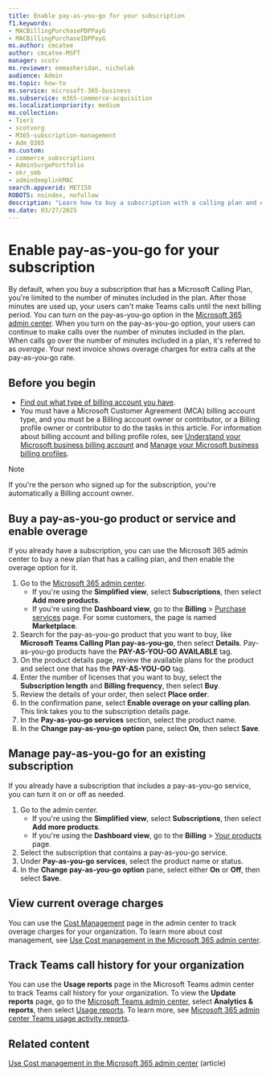 ```yaml
---
title: Enable pay-as-you-go for your subscription
f1.keywords: 
- MACBillingPurchasePDPPayG
- MACBillingPurchaseIDPPayG
ms.author: cmcatee
author: cmcatee-MSFT
manager: scotv
ms.reviewer: emmasheridan, nicholak
audience: Admin
ms.topic: how-to
ms.service: microsoft-365-business
ms.subservice: m365-commerce-acquisition
ms.localizationpriority: medium
ms.collection:
- Tier1
- scotvorg
- M365-subscription-management
- Adm_O365
ms.custom:
- commerce_subscriptions
- AdminSurgePortfolio
- okr_smb
- admindeeplinkMAC
search.appverid: MET150
ROBOTS: noindex, nofollow
description: "Learn how to buy a subscription with a calling plan and enable overage for Microsoft Teams calls."
ms.date: 03/27/2025
---
```


# Enable pay-as-you-go for your subscription

By default, when you buy a subscription that has a Microsoft Calling Plan, you're limited to the number of minutes included in the plan. After those minutes are used up, your users can't make Teams calls until the next billing period. You can turn on the pay-as-you-go option in the <a href="https://go.microsoft.com/fwlink/p/?linkid=2024339" target="_blank">Microsoft 365 admin center</a>. When you turn on the pay-as-you-go option, your users can continue to make calls over the number of minutes included in the plan. When calls go over the number of minutes included in a plan, it's referred to as *overage*. Your next invoice shows overage charges for extra calls at the pay-as-you-go rate.

## Before you begin

- [Find out what type of billing account you have](../manage-billing-accounts.md#view-my-billing-accounts).
- You must have a Microsoft Customer Agreement (MCA) billing account type, and you must be a Billing account owner or contributor, or a Billing profile owner or contributor to do the tasks in this article. For information about billing account and billing profile roles, see [Understand your Microsoft business billing account](../manage-billing-accounts.md) and [Manage your Microsoft business billing profiles](../billing-and-payments/manage-billing-profiles.md).

> [!NOTE]
> If you're the person who signed up for the subscription, you're automatically a Billing account owner.

## Buy a pay-as-you-go product or service and enable overage

If you already have a subscription, you can use the Microsoft 365 admin center to buy a new plan that has a calling plan, and then enable the overage option for it.

1. Go to the <a href="https://go.microsoft.com/fwlink/p/?linkid=2024339" target="_blank">Microsoft 365 admin center</a>.
   - If you're using the **Simplified view**, select **Subscriptions**, then select **Add more products**.
   - If you're using the **Dashboard view**, go to the **Billing** > <a href="https://go.microsoft.com/fwlink/p/?linkid=868433" target="_blank">Purchase services</a> page. For some customers, the page is named **Marketplace**.
2. Search for the pay-as-you-go product that you want to buy, like **Microsoft Teams Calling Plan pay-as-you-go**, then select **Details**. Pay-as-you-go products have the **PAY-AS-YOU-GO AVAILABLE** tag.
3. On the product details page, review the available plans for the product and select one that has the **PAY-AS-YOU-GO** tag.
4. Enter the number of licenses that you want to buy, select the **Subscription length** and **Billing frequency**, then select **Buy**.
5. Review the details of your order, then select **Place order**.
6. In the confirmation pane, select **Enable overage on your calling plan**. This link takes you to the subscription details page.
7. In the **Pay-as-you-go services** section, select the product name.
8. In the **Change pay-as-you-go option** pane, select **On**, then select **Save**.

## Manage pay-as-you-go for an existing subscription

If you already have a subscription that includes a pay-as-you-go service, you can turn it on or off as needed.

1. Go to the admin center.
   - If you're using the **Simplified view**, select **Subscriptions**, then select **Add more products**.
   - If you're using the **Dashboard view**, go to the **Billing** > <a href="https://go.microsoft.com/fwlink/p/?linkid=842054" target="_blank">Your products</a> page.
2. Select the subscription that contains a pay-as-you-go service.
3. Under **Pay-as-you-go services**, select the product name or status.
4. In the **Change pay-as-you-go option** pane, select either **On** or **Off**, then select **Save**.

## View current overage charges

You can use the <a href="https://go.microsoft.com/fwlink/p/?linkid=2201187" target="_blank">Cost Management</a> page in the admin center to track overage charges for your organization. To learn more about cost management, see [Use Cost management in the Microsoft 365 admin center](../use-cost-mgmt.md).

## Track Teams call history for your organization

You can use the **Usage reports** page in the Microsoft Teams admin center to track Teams call history for your organization. To view the **Update reports** page, go to the <a href="https://go.microsoft.com/fwlink/p/?linkid=2066851" target="_blank">Microsoft Teams admin center</a>, select **Analytics & reports**, then select <a href="https://admin.teams.microsoft.com/analytics/reports" target="_blank">Usage reports</a>. To learn more, see [Microsoft 365 admin center Teams usage activity reports](../../admin/activity-reports/microsoft-teams-usage-activity.md).

## Related content

[Use Cost management in the Microsoft 365 admin center](../use-cost-mgmt.md) (article)
